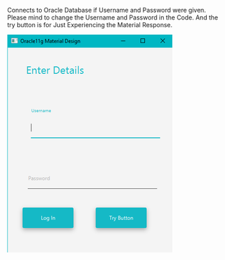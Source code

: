 Connects to Oracle Database if Username and Password were given.
Please mind to change the Username and Password in the Code.
And the try button is for Just Experiencing the Material Response.


![Alt text]( https://github.com/RAVURISREESAIHARIKRISHNA/Material-Design/blob/master/Login%20Material%20Design/Capturemd.PNG "Optional title")
